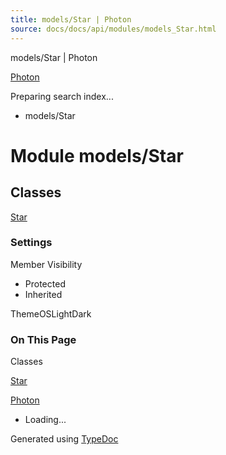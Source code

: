 ```yaml
---
title: models/Star | Photon
source: docs/docs/api/modules/models_Star.html
---
```


models/Star | Photon

[Photon](../index.md)




Preparing search index...

* models/Star

# Module models/Star

## Classes

[Star](../classes/models_Star.Star.md)

### Settings

Member Visibility

* Protected
* Inherited

ThemeOSLightDark

### On This Page

Classes

[Star](#star)

[Photon](../index.md)

* Loading...

Generated using [TypeDoc](https://typedoc.org/)
